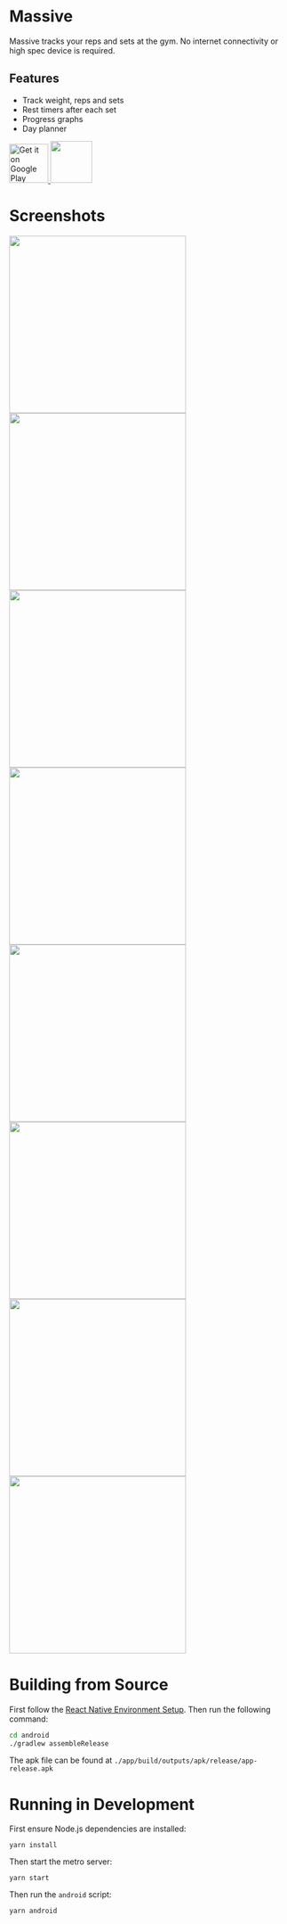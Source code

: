 # Massive

Massive tracks your reps and sets at the gym. No internet connectivity or high spec device is required.

## Features

- Track weight, reps and sets
- Rest timers after each set
- Progress graphs
- Day planner

<a href="https://play.google.com/store/apps/details?id=com.massive&pcampaignid=pcampaignidMKT-Other-global-all-co-prtnr-py-PartBadge-Mar2515-1">
  <img height="70" alt="Get it on Google Play" src="https://play.google.com/intl/en_us/badges/static/images/badges/en_badge_web_generic.png"/>
</a>
<a href="https://f-droid.org/en/packages/com.massive">
  <img src="https://fdroid.gitlab.io/artwork/badge/get-it-on.png" height="75">
</a>

# Screenshots

<img src="metadata/en-US/images/phoneScreenshots/home.png" width="318"/>
<img src="metadata/en-US/images/phoneScreenshots/edit.png" width="318"/>
<img src="metadata/en-US/images/phoneScreenshots/timer.png" width="318"/>
<img src="metadata/en-US/images/phoneScreenshots/plans.png" width="318"/>
<img src="metadata/en-US/images/phoneScreenshots/plan-edit.png" width="318"/>
<img src="metadata/en-US/images/phoneScreenshots/best-view.png" width="318"/>
<img src="metadata/en-US/images/phoneScreenshots/settings.png" width="318"/>
<img src="metadata/en-US/images/phoneScreenshots/drawer.png" width="318"/>

# Building from Source

First follow the [React Native Environment Setup](https://reactnative.dev/docs/environment-setup). Then run the following command:

```sh
cd android
./gradlew assembleRelease
```

The apk file can be found at `./app/build/outputs/apk/release/app-release.apk`

# Running in Development

First ensure Node.js dependencies are installed:

```
yarn install
```

Then start the metro server:

```
yarn start
```

Then run the `android` script:

```
yarn android
```
